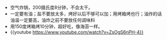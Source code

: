 - 空气炸锅，200摄氏度8分钟，不会太干。
- 一定要有油；盐不要放太多，烤好以后不够可以加；用烤箱烤也行；油炸的话油温一定要高，油炸之前不要放任何调味料
- 用150度烤箱烤10分钟，超好吃，像海苔一样。
- {{youtube https://www.youtube.com/watch?v=ZsOgS6nPH-4}}